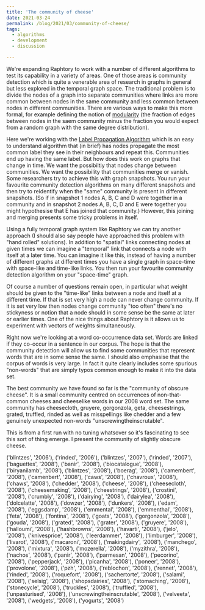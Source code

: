 ```yaml
---
title: 'The community of cheese'
date: 2021-03-24
permalink: /blog/2021/03/community-of-cheese/
tags:
  - algorithms
  - development
  - discussion

---
```


We're expanding Raphtory to work with a number of different algorithms to test its capability in a variety of areas. One of those areas is community detection which is quite a venerable area of research in graphs in general but less explored in the temporal graph space. The traditional problem is to divide the nodes of a graph into separate communities where links are more common between nodes in the same community and less common between nodes in different communities. There are various ways to make this more formal, for example defining the notion of [modularity](https://en.wikipedia.org/wiki/Modularity) (the fraction of edges between nodes in the saem community minus the fraction you would expect from a random graph with the same degree distribution). 

Here we're working with the [Label Propagation Algorithm](https://en.wikipedia.org/wiki/Label_propagation_algorithm) which is an easy to understand algorithm that (in brief) has nodes propagate the most common label they see in their neighbours and repeat this. Communities end up having the same label. But how does this work on graphs that change in time. We want the possibiltiy that nodes change between communities. We want the possibility that communities merge or vanish. Some researchers try to achieve this with graph snapshots. You run your favourite community detection algorithms on many different snapshots and then try to reidentify when the "same" community is present in different snapshots. (So if in snapshot 1 nodes A, B, C and D were together in a community and in snapshot 2 nodes A, B, C, D and E were together you might hypothesise that E has joined that community.) However, this joining and merging presents some tricky problems in itself.

Using a fully temporal graph system like Raphtory we can try another approach (I should also say people have approached this problem with "hand rolled" solutions). In addition to "spatial" links connecting nodes at given times we can imagine a "temporal" link that connects a node with itself at a later time. You can imagine it like this, instead of having a number of different graphs at different times you have a single graph in space-time with space-like and time-like links. You then run your favourite community detection algorithm on your "space-time" graph. 

Of course a number of questions remain open, in particular what weight should be given to the "time-like" links between a node and itself at a different time. If that is set very high a node can never change community. If it is set very low then nodes change community "too often" there's no stickyness or notion that a node should in some sense be the same at later or earlier times. One of the nice things about Raphtory is it allows us to experiment with vectors of weights simultaneously.

Right now we're looking at a word co-occurrence data set. Words are linked if they co-occur in a sentence in our corpus. The hope is that the community detection will allow us to find some communities that represent words that are in some sense the same. I should also emphasise that the corpus of words is very large. In fact it quite clearly includes some spurious "non-words" that are simply typos common enough to make it into the data set. 

The best community we have found so far is the "community of obscure cheese". It is a small community centred on occurrences of non-that-common cheeses and cheeselike words in our 2008 word set. The same community has cheesecloth, gruyere, gorgonzola, geta, cheesestrings, grated, truffled, rinded as well as misspellings like chedder and a few genuinely unexpected non-words "unscrewingtheinscrutable".

This is from a first run with no tuning whatsover so it's fascinating to see this sort of thing emerge. I present the community of slightly obscure cheese.

('blintzes', '2006'), ('rinded', '2006'), ('blintzes', '2007'), ('rinded', '2007'), ('baguettes', '2008'), ('banir', '2008'), ('biocatalogue', '2008'), ('biryanilamb', '2008'), ('blintzes', '2008'), ('boerag', '2008'), ('camembert', '2008'), ('camenbert', '2008'), ('caws', '2008'), ('chavroux', '2008'), ('chaws', '2008'), ('chedder', '2008'), ('cheese', '2008'), ('cheesecloth', '2008'), ('cheesemaking', '2008'), ('cheestrings', '2008'), ('crostini', '2008'), ('crumbly', '2008'), ('dairying', '2008'), ('dairylea', '2008'), ('dolcelatte', '2008'), ('dowzer', '2008'), ('dunkers', '2008'), ('edam', '2008'), ('eggsdamp', '2008'), ('emmental', '2008'), ('emmenthal', '2008'), ('feta', '2008'), ('fontina', '2008'), ('goats', '2008'), ('gorgonzola', '2008'), ('gouda', '2008'), ('grated', '2008'), ('grater', '2008'), ('gruyere', '2008'), ('halloumi', '2008'), ('hashbrowns', '2008'), ('havarti', '2008'), ('jelo', '2008'), ('knivesprice', '2008'), ('leerdammer', '2008'), ('limburger', '2008'), ('livarot', '2008'), ('macaroni', '2008'), ('makingdairy', '2008'), ('manchego', '2008'), ('mixtura', '2008'), ('mozerella', '2008'), ('myzithra', '2008'), ('nachos', '2008'), ('panir', '2008'), ('parmesan', '2008'), ('pecorino', '2008'), ('pepperjack', '2008'), ('picanha', '2008'), ('poneer', '2008'), ('provolone', '2008'), ('pzh', '2008'), ('reblochon', '2008'), ('rennet', '2008'), ('rinded', '2008'), ('roquefort', '2008'), ('sachertorte', '2008'), ('salami', '2008'), ('selsig', '2008'), ('shopsdairies', '2008'), ('stomaching', '2008'), ('stonecycle', '2008'), ('truckles', '2008'), ('truffled', '2008'), ('unpasturised', '2008'), ('unscrewingtheinscrutable', '2008'), ('velveeta', '2008'), ('wedgets', '2008'), ('yogurts', '2008')
